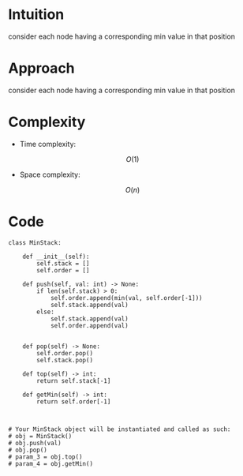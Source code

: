 # Intuition
<!-- Describe your first thoughts on how to solve this problem. -->
consider each node having a corresponding min value in that position

# Approach
<!-- Describe your approach to solving the problem. -->
consider each node having a corresponding min value in that position

# Complexity
- Time complexity:
<!-- Add your time complexity here, e.g. $$O(n)$$ -->
$$O(1)$$

- Space complexity:
<!-- Add your space complexity here, e.g. $$O(n)$$ -->
$$O(n)$$

# Code
```
class MinStack:

    def __init__(self):
        self.stack = []
        self.order = []

    def push(self, val: int) -> None:
        if len(self.stack) > 0:
            self.order.append(min(val, self.order[-1]))
            self.stack.append(val)
        else:
            self.stack.append(val)
            self.order.append(val)
        

    def pop(self) -> None:
        self.order.pop()
        self.stack.pop()

    def top(self) -> int:
        return self.stack[-1]

    def getMin(self) -> int:
        return self.order[-1]
        


# Your MinStack object will be instantiated and called as such:
# obj = MinStack()
# obj.push(val)
# obj.pop()
# param_3 = obj.top()
# param_4 = obj.getMin()
```